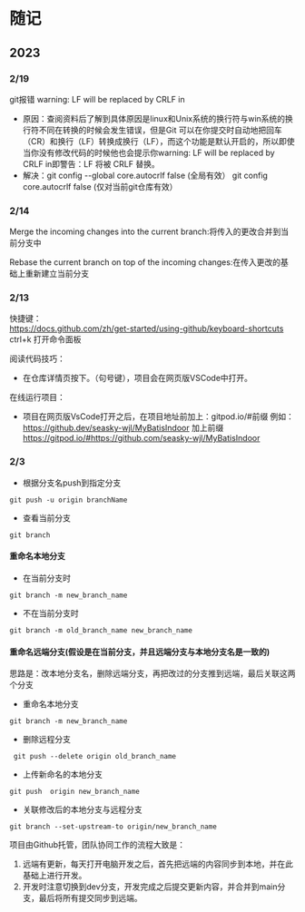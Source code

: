# 随记

## 2023  
### 2/19  
git报错 warning: LF will be replaced by CRLF in  
+ 原因：查阅资料后了解到具体原因是linux和Unix系统的换行符与win系统的换行符不同在转换的时候会发生错误，但是Git 可以在你提交时自动地把回车（CR）和换行（LF）转换成换行（LF），而这个功能是默认开启的，所以即使当你没有修改代码的时候他也会提示你warning: LF will be replaced by CRLF in即警告：LF 将被 CRLF 替换。  
+ 解决：git config --global core.autocrlf false (全局有效）
  git config core.autocrlf false (仅对当前git仓库有效）

### 2/14  
Merge the incoming changes into the current branch:将传入的更改合并到当前分支中
    
Rebase the current branch on top of the incoming changes:在传入更改的基础上重新建立当前分支

### 2/13  
快捷键：  
https://docs.github.com/zh/get-started/using-github/keyboard-shortcuts  
ctrl+k 打开命令面板  

阅读代码技巧：  
+ 在仓库详情页按下。（句号键），项目会在网页版VSCode中打开。  
 
在线运行项目：  
+ 项目在网页版VsCode打开之后，在项目地址前加上：gitpod.io/#前缀
例如：https://github.dev/seasky-wjl/MyBatisIndoor 加上前缀  https://gitpod.io/#https://github.com/seasky-wjl/MyBatisIndoor

 


### 2/3

+ 根据分支名push到指定分支  
```  
git push -u origin branchName
```

+ 查看当前分支  
```  
git branch  
```  
#### 重命名本地分支
+ 在当前分支时  

```
git branch -m new_branch_name
```  

+ 不在当前分支时  
```
git branch -m old_branch_name new_branch_name
```
#### 重命名远端分支(假设是在当前分支，并且远端分支与本地分支名是一致的)  
思路是：改本地分支名，删除远端分支，再把改过的分支推到远端，最后关联这两个分支
+ 重命名本地分支  
```  
git branch -m new_branch_name  
``` 
+ 删除远程分支  
```   
 git push --delete origin old_branch_name  
``` 
+ 上传新命名的本地分支  
``` 
git push  origin new_branch_name  
``` 
+ 关联修改后的本地分支与远程分支  
```   
git branch --set-upstream-to origin/new_branch_name  
``` 

项目由Github托管，团队协同工作的流程大致是：  
1. 远端有更新，每天打开电脑开发之后，首先把远端的内容同步到本地，并在此基础上进行开发。
2. 开发时注意切换到dev分支，开发完成之后提交更新内容，并合并到main分支，最后将所有提交同步到远端。

















